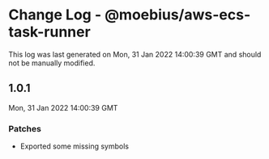 # Change Log - @moebius/aws-ecs-task-runner

This log was last generated on Mon, 31 Jan 2022 14:00:39 GMT and should not be manually modified.

## 1.0.1
Mon, 31 Jan 2022 14:00:39 GMT

### Patches

- Exported some missing symbols

